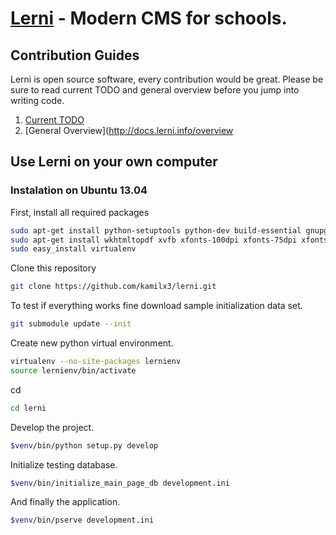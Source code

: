 [Lerni](http://lerni.info/) - Modern CMS for schools.
==================================================

Contribution Guides
--------------------------------------
Lerni is open source software, every contribution would be great.
Please be sure to read current TODO and general overview before you jump into writing code.

1. [Current TODO](http://docs.lerni.info/todo)
2. [General Overview](http://docs.lerni.info/overview

Use Lerni on your own computer
--------------------------------------
### Instalation on Ubuntu 13.04

First, install all required packages
```bash
sudo apt-get install python-setuptools python-dev build-essential gnupg python-virtualenv
sudo apt-get install wkhtmltopdf xvfb xfonts-100dpi xfonts-75dpi xfonts-scalable xfonts-cyrillic
sudo easy_install virtualenv
```
Clone this repository
```bash
git clone https://github.com/kamilx3/lerni.git
```
To test if everything works fine download sample initialization data set.
```bash
git submodule update --init
```
Create new python virtual environment.
```bash
virtualenv --no-site-packages lernienv
source lernienv/bin/activate
```
cd <directory containing this file>
```bash
cd lerni
```
Develop the project.
```bash
$venv/bin/python setup.py develop
```
Initialize testing database.
```bash
$venv/bin/initialize_main_page_db development.ini
```
And finally the application.
```bash
$venv/bin/pserve development.ini
```